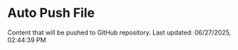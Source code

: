 # Auto Push File

Content that will be pushed to GitHub repository.
Last updated: 06/27/2025, 02:44:39 PM